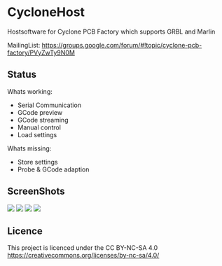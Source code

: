 CycloneHost
===========

Hostsoftware for Cyclone PCB Factory which supports GRBL and Marlin

MailingList: https://groups.google.com/forum/#!topic/cyclone-pcb-factory/PVyZwTy9N0M

Status
---
 Whats working:
- Serial Communication
- GCode preview
- GCode streaming
- Manual control
- Load settings

Whats missing:
- Store settings
- Probe & GCode adaption

ScreenShots
---
![](https://lh3.googleusercontent.com/-ePv0jzU7CLo/VSeC-DaQQ9I/AAAAAAAABro/u5HhxZGU6uo/s1600/Gcode.png)
![](https://lh3.googleusercontent.com/-jrsMXodsGIU/VSeDEbi0KzI/AAAAAAAABrw/s77yw3XgHwI/s1600/ManualControl.png)
![](https://lh3.googleusercontent.com/-y7SLb58Qd1E/VSeDMTiXkDI/AAAAAAAABr4/rc3wErL8Xtc/s1600/Settings.png)
![](https://lh3.googleusercontent.com/-qWAm1SVGK00/VSeDQTtVEbI/AAAAAAAABsA/k-Dsvzt8dvs/s1600/CamView.png)


Licence
---
This project is licenced under the CC BY-NC-SA 4.0
https://creativecommons.org/licenses/by-nc-sa/4.0/
